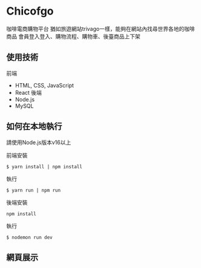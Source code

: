 # Chicofgo

咖啡電商購物平台
猶如旅遊網站trivago一樣，能夠在網站內找尋世界各地的咖啡商品
會員登入登入、購物流程、購物車、後臺商品上下架

## 使用技術

前端
- HTML, CSS, JavaScript
- React
後端
- Node.js
- MySQL

## 如何在本地執行 

請使用Node.js版本v16以上

前端安裝
```shell
$ yarn install | npm install
```
執行
```shell
$ yarn run | npm run
```

後端安裝
```shell
npm install
```
執行
```shell
$ nodemon run dev
```

## 網頁展示
[](https://imgur.com/a/jgBxQlg)
